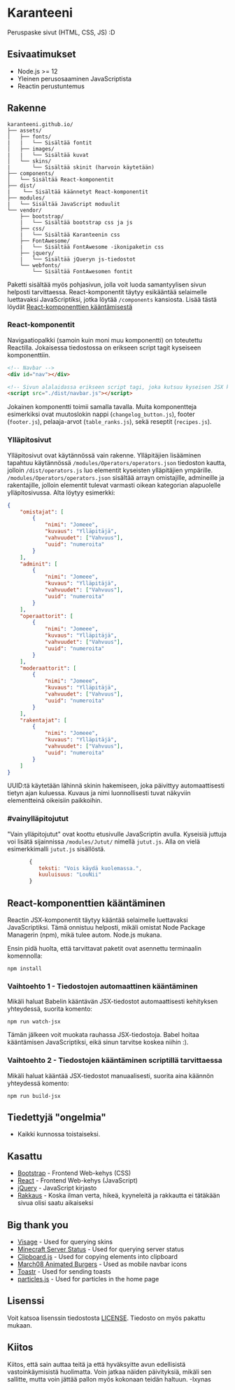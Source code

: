 # Karanteeni

Peruspaske sivut (HTML, CSS, JS) :D

## Esivaatimukset

-   Node.js >= 12
-   Yleinen perusosaaminen JavaScriptista
-   Reactin perustuntemus

## Rakenne

```
karanteeni.github.io/
├── assets/
│   ├── fonts/
|   |   └── Sisältää fontit
│   ├── images/
|   |   └── Sisältää kuvat
│   └── skins/
|       └── Sisältää skinit (harvoin käytetään)
├── components/
│   └── Sisältää React-komponentit
├── dist/
|    └── Sisältää käännetyt React-komponentit
├── modules/
|   └── Sisältää JavaScript moduulit
└── vendor/
    ├── bootstrap/
    |   └── Sisältää bootstrap css ja js
    ├── css/
    |   └── Sisältää Karanteenin css
    ├── FontAwesome/
    |   └── Sisältää FontAwesome -ikonipaketin css
    ├── jquery/
    |   └── Sisältää jQueryn js-tiedostot
    └── webfonts/
        └── Sisältää FontAwesomen fontit
```

Paketti sisältää myös pohjasivun, jolla voit luoda samantyylisen sivun helposti tarvittaessa. React-komponentit täytyy esikääntää selaimelle luettavaksi JavaScriptiksi, jotka löytää `/components` kansiosta. Lisää tästä löydät [React-komponenttien kääntämisestä](#React-komponenttien-kääntäminen)

### React-komponentit

Navigaatiopalkki (samoin kuin moni muu komponentti) on toteutettu Reactilla. Jokaisessa tiedostossa on erikseen script tagit kyseiseen komponenttiin.

```html
<!-- Navbar -->
<div id="nav"></div>

<!-- Sivun alalaidassa erikseen script tagi, joka kutsuu kyseisen JSX komponentin. -->
<script src="./dist/navbar.js"></script>
```

Jokainen komponentti toimii samalla tavalla. Muita komponentteja esimerkiksi ovat muutoslokin nappi (`changelog_button.js`), footer (`footer.js`), pelaaja-arvot (`table_ranks.js`), sekä reseptit (`recipes.js`).

### Ylläpitosivut

Ylläpitosivut ovat käytännössä vain rakenne. Ylläpitäjien lisääminen tapahtuu käytännössä `/modules/Operators/operators.json` tiedoston kautta, jolloin `/dist/operators.js` luo elementit kyseisten ylläpitäjien ympärille. `/modules/Operators/operators.json` sisältää arrayn omistajille, admineille ja rakentajille, jolloin elementit tulevat varmasti oikean kategorian alapuolelle ylläpitosivussa. Alta löytyy esimerkki:

```json
{
    "omistajat": [
        {
            "nimi": "Jomeee",
            "kuvaus": "Ylläpitäjä",
            "vahvuudet": ["Vahvuus"],
            "uuid": "numeroita"
        }
    ],
    "adminit": [
        {
            "nimi": "Jomeee",
            "kuvaus": "Ylläpitäjä",
            "vahvuudet": ["Vahvuus"],
            "uuid": "numeroita"
        }
    ],
    "operaattorit": [
        {
            "nimi": "Jomeee",
            "kuvaus": "Ylläpitäjä",
            "vahvuudet": ["Vahvuus"],
            "uuid": "numeroita"
        }
    ],
    "moderaattorit": [
        {
            "nimi": "Jomeee",
            "kuvaus": "Ylläpitäjä",
            "vahvuudet": ["Vahvuus"],
            "uuid": "numeroita"
        }
    ],
    "rakentajat": [
        {
            "nimi": "Jomeee",
            "kuvaus": "Ylläpitäjä",
            "vahvuudet": ["Vahvuus"],
            "uuid": "numeroita"
        }
    ]
}
```

UUID:tä käytetään lähinnä skinin hakemiseen, joka päivittyy automaattisesti tietyn ajan kuluessa. Kuvaus ja nimi luonnollisesti tuvat näkyviin elementteinä oikeisiin paikkoihin.

### #vainylläpitojutut

"Vain ylläpitojutut" ovat koottu etusivulle JavaScriptin avulla. Kyseisiä juttuja voi lisätä sijainnissa `/modules/Jutut/` nimellä `jutut.js`. Alla on vielä esimerkkimalli `jutut.js` sisällöstä.

```javascript
       {
          teksti: "Vois käydä kuolemassa.",
          kuuluisuus: "LouNii"
       }
```

## React-komponenttien kääntäminen

Reactin JSX-komponentit täytyy kääntää selaimelle luettavaksi JavaScriptiksi. Tämä onnistuu helposti, mikäli omistat Node Package Managerin (npm), mikä tulee autom. Node.js mukana.

Ensin pidä huolta, että tarvittavat paketit ovat asennettu terminaalin komennolla:

`npm install`

### Vaihtoehto 1 - Tiedostojen automaattinen kääntäminen

Mikäli haluat Babelin kääntävän JSX-tiedostot automaattisesti kehityksen yhteydessä, suorita komento:

`npm run watch-jsx`

Tämän jälkeen voit muokata rauhassa JSX-tiedostoja. Babel hoitaa kääntämisen JavaScriptiksi, eikä sinun tarvitse koskea niihin :).

### Vaihtoehto 2 - Tiedostojen kääntäminen scriptillä tarvittaessa

Mikäli haluat kääntää JSX-tiedostot manuaalisesti, suorita aina käännön yhteydessä komento:

`npm run build-jsx`

## Tiedettyjä "ongelmia"

-   Kaikki kunnossa toistaiseksi.

## Kasattu

-   [Bootstrap](https://getbootstrap.com/) - Frontend Web-kehys (CSS)
-   [React](https://reactjs.org/) - Frontend Web-kehys (JavaScript)
-   [jQuery](https://jquery.com/) - JavaScript kirjasto
-   [Rakkaus](https://fi.wikipedia.org/wiki/Rakkaus) - Koska ilman verta, hikeä, kyyneleitä ja rakkautta ei tätäkään sivua olisi saatu aikaiseksi

## Big thank you

-   [Visage](https://visage.surgeplay.com/) - Used for querying skins
-   [Minecraft Server Status](https://mcsrvstat.us/) - Used for querying server status
-   [Clipboard.js](https://clipboardjs.com/) - Used for copying elements into clipboard
-   [March08 Animated Burgers](https://march08.github.io/animated-burgers/) - Used as mobile navbar icons
-   [Toastr](https://toastrjs.com/) - Used for sending toasts
-   [particles.js](https://vincentgarreau.com/particles.js/) - Used for particles in the home page

## Lisenssi

Voit katsoa lisenssin tiedostosta [LICENSE](https://raw.githubusercontent.com/Karanteeni/karanteeni.github.io/master/LICENSE.md). Tiedosto on myös pakattu mukaan.

## Kiitos

Kiitos, että sain auttaa teitä ja että hyväksyitte avun edellisistä vastoinkäymisistä huolimatta. Voin jatkaa näiden päivityksiä, mikäli sen sallitte, mutta voin jättää pallon myös kokonaan teidän haltuun. -Ixynas
